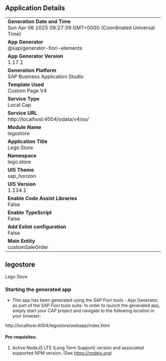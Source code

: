 ## Application Details
|               |
| ------------- |
|**Generation Date and Time**<br>Sun Apr 06 2025 09:27:39 GMT+0000 (Coordinated Universal Time)|
|**App Generator**<br>@sap/generator-fiori-elements|
|**App Generator Version**<br>1.17.1|
|**Generation Platform**<br>SAP Business Application Studio|
|**Template Used**<br>Custom Page V4|
|**Service Type**<br>Local Cap|
|**Service URL**<br>http://localhost:4004/odata/v4/so/|
|**Module Name**<br>legostore|
|**Application Title**<br>Lego Store|
|**Namespace**<br>lego.store|
|**UI5 Theme**<br>sap_horizon|
|**UI5 Version**<br>1.134.1|
|**Enable Code Assist Libraries**<br>False|
|**Enable TypeScript**<br>False|
|**Add Eslint configuration**<br>False|
|**Main Entity**<br>customSaleOrder|

## legostore

Lego Store

### Starting the generated app

-   This app has been generated using the SAP Fiori tools - App Generator, as part of the SAP Fiori tools suite.  In order to launch the generated app, simply start your CAP project and navigate to the following location in your browser:

http://localhost:4004/legostore/webapp/index.html

#### Pre-requisites:

1. Active NodeJS LTS (Long Term Support) version and associated supported NPM version.  (See https://nodejs.org)


